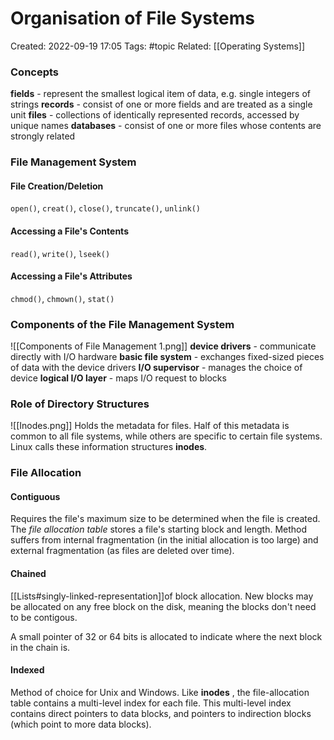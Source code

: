 # Organisation of File Systems
Created: 2022-09-19 17:05
Tags: #topic
Related: [[Operating Systems]]

### Concepts
**fields** - represent the smallest logical item of data, e.g. single integers of strings
**records** - consist of one or more fields and are treated as a single unit
**files** - collections of identically represented records, accessed by unique names
**databases** - consist of one or more files whose contents are strongly related

### File Management System
#### File Creation/Deletion
`open()`, `creat()`, `close()`, `truncate()`, `unlink()`

#### Accessing a File's Contents
`read()`, `write()`, `lseek()`

#### Accessing a File's Attributes
`chmod()`, `chmown()`, `stat()`

### Components of the File Management System
![[Components of File Management 1.png]]
**device drivers** - communicate directly with I/O hardware
**basic file system** - exchanges fixed-sized pieces of data with the device drivers
**I/O supervisor** - manages the choice of device
**logical I/O layer** - maps I/O request to blocks

### Role of Directory Structures
![[Inodes.png]]
Holds the metadata for files. Half of this metadata is common to all file systems, while others are specific to certain file systems. Linux calls these information structures **inodes**.

### File Allocation
#### Contiguous
Requires the file's maximum size to be determined when the file is created.
The *file allocation table* stores a file's starting block and length.
Method suffers from internal fragmentation (in the initial allocation is too large) and external fragmentation (as files are deleted over time).

#### Chained
[[Lists#singly-linked-representation]]of block allocation. New blocks may be allocated on any free block on the disk, meaning the blocks don't need to be contigous.

A small pointer of 32 or 64 bits is allocated to indicate where the next block in the chain is.

#### Indexed
Method of choice for Unix and Windows. Like **inodes** , the file-allocation table contains a multi-level index for each file.
This multi-level index contains direct pointers to data blocks, and pointers to indirection blocks (which point to more data blocks).
